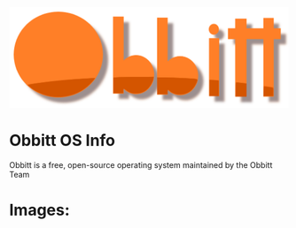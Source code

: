<img src='Logo.png'>
<h1>Obbitt OS Info</h1>
<p>
  Obbitt is a free, open-source operating system maintained by the Obbitt Team <br>
</p>
<h1>Images: </h1>
